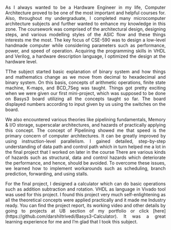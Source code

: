<p style="text-align:justify;">As I always wanted to be a Hardware Engineer in my life, Computer Architecture proved to be one of the most important and helpful courses for. Also, throughout my undergraduate, I completed many microcomputer architecture subjects and further wanted to enhance my knowledge in this zone. The coursework was comprised of the architectural design, designing  steps, and various modelling styles of the ASIC flow and these things interests me the most. The key focus of CSE-590 was to design a low-level handmade computer while considering parameters such as performance, power, and speed of operation. Acquiring the programming skills in VHDL and Verilog, a hardware description language, I optimized the design at the hardware level. <br></p>
<p style="text-align:justify;">TThe subject started basic explanation of binary system and how things and mathematics change as we move from decimal to hexadecimal and binary system. On this basis, concepts of arithmetic operations, finite state machine, K-maps, and BCD_7Seg was taught. Things got pretty exciting when we were given our first mini-project, which was supposed to be done on Basys3 board utilizing all the concepts taught so far. The board displayed numbers according to input given by us using the switches on the board. <br></p>
<p style="text-align:justify;">We also encountered various theories like pipelining fundamentals, Memory & I/O storage, superscalar architectures, and hazards of practically applying this concept. The concept of Pipelining showed me that speed is the primary concern of computer architectures. It can be greatly improved by using instruction-level parallelism. I gained detailed, step-by-step understanding of data path and control path which in turn helped me a lot in the final project that I worked on later in the course There are various kinds of hazards such as structural, data and control hazards which deteriorate the performance, and hence, should be avoided. To overcome these issues, we learned how to implement workarounds such as scheduling, branch prediction, forwarding, and using stalls. <br></p>
<p style="text-align:justify;">For the final project, I designed a calculator which can do basic operations such as addition subtraction and rotation. VHDL as language in Vivado tool was used for this project. I found this project very much self-enlightening as all the theoretical concepts were applied practically and it made me Industry ready. You can find the project report, its working video and other details by going to projects at UB section of my portfolio or click [here](https://github.com/darshiltrivedi/Basys3-Calculator). It was a great learning experience for me and I’m glad that I took this subject.<br></p>
